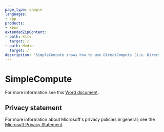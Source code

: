 ```yaml
---
page_type: sample
languages:
- cpp
products:
- xbox
extendedZipContent:
- path: Kits
  target: /
- path: Media
  target: /
description: "SimpleCompute shows how to use DirectCompute (i.e. Direct3D Compute Shader) for DirectX 11 on Xbox One."
---
```


# SimpleCompute

For more information see this [Word document](https://github.com/microsoft/Xbox-ATG-Samples/blob/master/XDKSamples/IntroGraphics/SimpleCompute/Readme.docx).

## Privacy statement

For more information about Microsoft's privacy policies in general, see the [Microsoft Privacy Statement](https://privacy.microsoft.com/privacystatement/).
